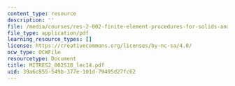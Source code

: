 ```yaml
---
content_type: resource
description: ''
file: /media/courses/res-2-002-finite-element-procedures-for-solids-and-structures-spring-2010/39a6c855549b377e101d79495d27fc62_MITRES2_002S10_lec14.pdf
file_type: application/pdf
learning_resource_types: []
license: https://creativecommons.org/licenses/by-nc-sa/4.0/
ocw_type: OCWFile
resourcetype: Document
title: MITRES2_002S10_lec14.pdf
uid: 39a6c855-549b-377e-101d-79495d27fc62
---
```

